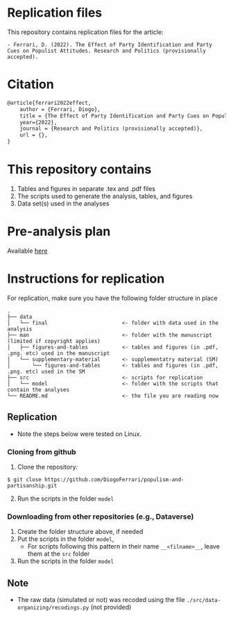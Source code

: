 # Replication files 

This repository contains replication files for the article:

	- Ferrari, D. (2022). The Effect of Party Identification and Party Cues on Populist Attitudes. Research and Politics (provisionally accepted).

# Citation

```latex
@article{ferrari2022effect,
    author = {Ferrari, Diogo},
    title = {The Effect of Party Identification and Party Cues on Populist Attitudes},
    year={2022},
    journal = {Research and Politics (provisionally accepted)},
    url = {},
}
```

# This repository contains

1. Tables and figures in separate .tex and .pdf files
2. The scripts used to generate the analysis, tables, and figures
3. Data set(s) used in the analyses

# Pre-analysis plan

Available [here](#https://osf.io/79w5k/?view_only=25f37005f7d7418c9c9695e25c53a6c6)

# Instructions for replication

For replication, make sure you have the following folder structure in place
```shell
.
├── data
│   └── final                        <- folder with data used in the analysis
├── man                              <- folder with the manuscript (limited if copyright applies)
│   ├── figures-and-tables           <- tables and figures (in .pdf, .png. etc) used in the manuscript
│   └── supplementary-material       <- supplementatry material (SM)
│       └── figures-and-tables       <- tables and figures (in .pdf, .png. etc) used in the SM
├── src                              <- scripts for replication
│   └── model                        <- folder with the scripts that contain the analyses
└── README.md                        <- the file you are reading now
```


## Replication

- Note the steps below were tested on Linux.

### Cloning from github

1. Clone the repository:
``` shell
$ git close https://github.com/DiogoFerrari/populism-and-partisanship.git
```
2. Run the scripts in the folder `model`

### Downloading from other repositories (e.g., Dataverse)

1. Create the folder structure above, if needed
2. Put the scripts in the folder `model`, 
   - For scripts following this pattern in their name `__<filname>__`, leave them at the `src` folder
3. Run the scripts in the folder `model`


## Note

- The raw data (simulated or not) was recoded using the file `./src/data-organizing/recodings.py` (not provided)
